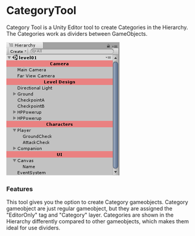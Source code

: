 # CategoryTool
Category Tool is a Unity Editor tool to create Categories in the Hierarchy. The Categories work as dividers between GameObjects.

![alt text](https://github.com/Demkeys/CategoryTool/blob/master/CategoryToolPic01.png "Category Tool")

### Features
This tool gives you the option to create Category gameobjects. Category gameobject are just regular gameobject, but they are assigned the "EditorOnly" tag and "Category" layer. Categories are shown in the Hierarchy differently compared to other gameobjects, which makes them ideal for use dividers.
